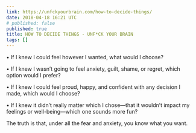 ```yaml
---
link: https://unfckyourbrain.com/how-to-decide-things/
date: 2018-04-18 16:21 UTC
# published: false
published: true
title: HOW TO DECIDE THINGS - UNF*CK YOUR BRAIN
tags: []
---
```


• If I knew I could feel however I wanted, what would I choose?

• If I knew I wasn’t going to feel anxiety, guilt, shame, or regret, which option would I prefer?

• If I knew I could feel proud, happy, and confident with any decision I made, which would I choose?

• If I knew it didn’t really matter which I chose—that it wouldn’t impact my feelings or well-being—which one sounds more fun?

The truth is that, under all the fear and anxiety, you know what you want.
